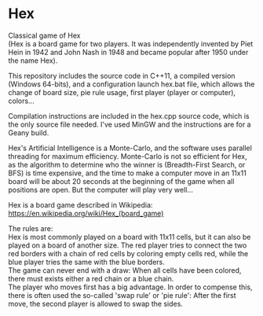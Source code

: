 # Hex
Classical game of Hex<br>
(Hex is a board game for two players. It was independently invented by Piet Hein in 1942 and John Nash in 1948 and became popular after 1950 under the name Hex).

This repository includes the source code in C++11, a compiled version (Windows 64-bits), and a configuration launch hex.bat file, which allows the change of board size, pie rule usage, first player (player or computer), colors...

Compilation instructions are included in the hex.cpp source code, which is the only source file needed. I've used MinGW and the instructions are for a Geany build.

Hex's Artificial Intelligence is a Monte-Carlo, and the software uses parallel threading for maximum efficiency. Monte-Carlo is not so efficient for Hex, as the algorithm to determine who the winner is (Breadth-First Search, or BFS) is time expensive, and the time to make a computer move in an 11x11 board will be about 20 seconds at the beginning of the game when all positions are open. But the computer will play very well...

Hex is a board game described in Wikipedia:<br>
https://en.wikipedia.org/wiki/Hex_(board_game)

The rules are:<br>
Hex is most commonly played on a board with 11x11 cells, but it can also be played on a board of another size. The red player tries to connect the two red borders with a chain of red cells by coloring empty cells red, while the blue player tries the same with the blue borders.<br>
The game can never end with a draw: When all cells have been colored, there must exists either a red chain or a blue chain.<br>
The player who moves first has a big advantage. In order to compense this, there is often used the so-called 'swap rule' or 'pie rule': After the first move, the second player is allowed to swap the sides.
